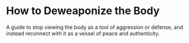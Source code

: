 # How to Deweaponize the Body

A guide to stop viewing the body as a tool of aggression or defense, and instead reconnect with it as a vessel of peace and authenticity.